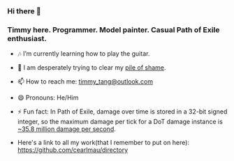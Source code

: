 ### Hi there 👋 
### Timmy here. Programmer. Model painter. Casual Path of Exile enthusiast. 

- :notes: I’m currently learning how to play the guitar.
- 🎨 I am desperately trying to clear my [pile of shame](https://www.google.com/search?q=pile+of+shame+definition&rlz=1C1ONGR_enUS931US931&sxsrf=AB5stBj1lr75OxSLt4Z-Y-u8-SZnfJ7H8g%3A1690163186518&ei=8te9ZO6hH_vC0PEP0oeamAQ&ved=0ahUKEwju4uDCnKaAAxV7ITQIHdKDBkMQ4dUDCBA&uact=5&oq=pile+of+shame+definition&gs_lp=Egxnd3Mtd2l6LXNlcnAiGHBpbGUgb2Ygc2hhbWUgZGVmaW5pdGlvbjIGEAAYFhgeMggQABiKBRiGAzIIEAAYigUYhgMyCBAAGIoFGIYDSOAZUJUPWLgYcAN4AZABAJgBigGgAdUGqgEDOC4yuAEDyAEA-AEBwgIKEAAYRxjWBBiwA8ICBRAhGKABwgIFECEYqwLCAggQIRgWGB4YHeIDBBgAIEGIBgGQBgU&sclient=gws-wiz-serp).
- 📫 How to reach me: timmy_tang@outlook.com
- 😄 Pronouns: He/Him
- ⚡ Fun fact: In Path of Exile, damage over time is stored in a 32-bit signed integer, so the maximum damage per tick for a DoT damage instance is [~35.8 million damage per second](https://www.poewiki.net/wiki/Damage_over_time).

- Here's a link to all my work(that I remember to put on here): https://github.com/cearlmau/directory
<!--
**cearlmau/cearlmau** is a ✨ _special_ ✨ repository because its `README.md` (this file) appears on your GitHub profile.

Here are some ideas to get you started:



- 👯 I’m looking to collaborate on ...
- 🤔 I’m looking for help with ...
- 💬 Ask me about ...

-->
